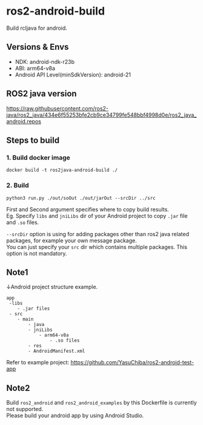 # ros2-android-build

Build rcljava for android.  


## Versions & Envs

- NDK:  android-ndk-r23b
- ABI: arm64-v8a  
- Android API Level(minSdkVersion): android-21

## ROS2 java version  

https://raw.githubusercontent.com/ros2-java/ros2_java/434e6f55253bfe2cb9ce34799fe548bbf4998d0e/ros2_java_android.repos


## Steps to build

### 1. Build docker image
```
docker build -t ros2java-android-build ./
```

### 2. Build
```
python3 run.py ./out/soOut ./out/jarOut --srcDir ../src 
```
First and Second argument specifies where to copy build results.  
Eg. Specify `libs` and `jniLibs` dir of your Android project to copy `.jar` file and `.so` files.  

`--srcDir` option is using for adding packages other than ros2 java related packages, for example your own message package.  
You can just specify your `src` dir which contains multiple packages. This option is not mandatory.


## Note1   
↓Android project structure example.  
```
app
 -libs
    - .jar files
 - src
    - main
        - java
        - jniLibs
            - arm64-v8a
                - .so files
        - res
        - AndroidManifest.xml

```
Refer to example project: https://github.com/YasuChiba/ros2-android-test-app

## Note2 
Build `ros2_android` and `ros2_android_examples` by this Dockerfile is currently not supported.  
Please build your android app by using Android Studio.
